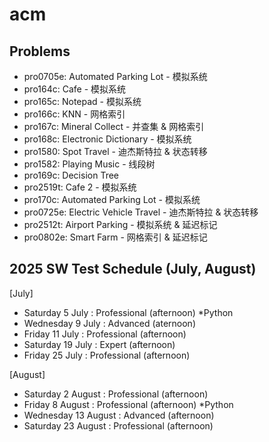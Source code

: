 # acm

## Problems

- pro0705e: Automated Parking Lot - 模拟系统
- pro164c: Cafe - 模拟系统
- pro165c: Notepad - 模拟系统
- pro166c: KNN - 网格索引
- pro167c: Mineral Collect - 并查集 & 网格索引
- pro168c: Electronic Dictionary - 模拟系统
- pro1580: Spot Travel - 迪杰斯特拉 & 状态转移
- pro1582: Playing Music - 线段树
- pro169c: Decision Tree
- pro2519t: Cafe 2 - 模拟系统
- pro170c: Automated Parking Lot - 模拟系统
- pro0725e: Electric Vehicle Travel - 迪杰斯特拉 & 状态转移
- pro2512t: Airport Parking - 模拟系统 & 延迟标记
- pro0802e: Smart Farm - 网格索引 & 延迟标记


## 2025 SW Test Schedule (July, August)	

[July]
- Saturday 5 July : Professional (afternoon) *Python
- Wednesday 9 July : Advanced (aternoon)
- Friday 11 July : Professional (afternoon)
- Saturday 19 July : Expert (afternoon)
- Friday 25 July : Professional (afternoon)

[August]
- Saturday 2 August : Professional (afternoon)
- Friday 8 August : Professional (afternoon) *Python
- Wednesday 13 August : Advanced (afternoon)
- Saturday 23 August : Professional (afternoon)

